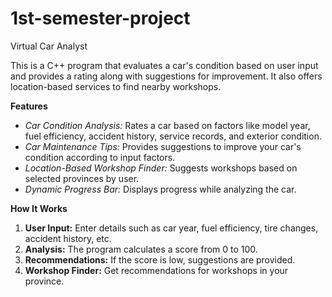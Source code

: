 # 1st-semester-project
Virtual Car Analyst

This is a C++ program that evaluates a car's condition based on user input and provides a rating along with suggestions for improvement. It also offers location-based services to find nearby workshops.

**Features**
- _Car Condition Analysis:_ Rates a car based on factors like model year, fuel efficiency, accident history, service records, and exterior condition.
- _Car Maintenance Tips:_ Provides suggestions to improve your car's condition according to input factors.
- _Location-Based Workshop Finder:_ Suggests workshops based on selected provinces by user.
- _Dynamic Progress Bar:_ Displays progress while analyzing the car.

**How It Works**
1. **User Input:** Enter details such as car year, fuel efficiency, tire changes, accident history, etc.
2. **Analysis:** The program calculates a score from 0 to 100.
3. **Recommendations:** If the score is low, suggestions are provided.
4. **Workshop Finder:** Get recommendations for workshops in your province.
